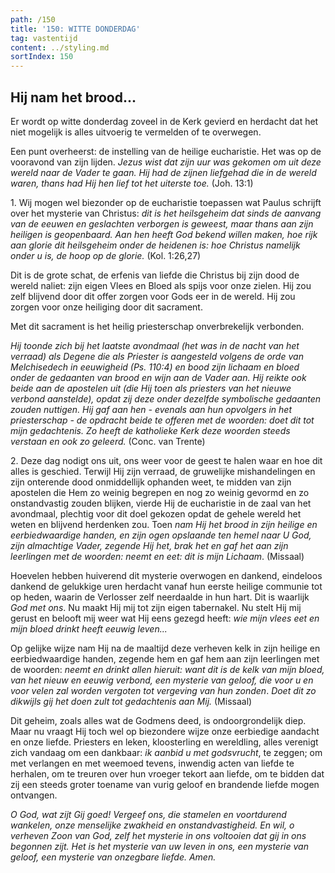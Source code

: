 ```yaml
---
path: /150
title: '150: WITTE DONDERDAG'
tag: vastentijd
content: ../styling.md
sortIndex: 150
---
```


## Hij nam het brood...

Er wordt op witte donderdag zoveel in de Kerk gevierd en herdacht dat het niet mogelijk is alles uitvoerig te vermelden of te overwegen.

Een punt overheerst: de instelling van de heilige eucharistie. Het was op de vooravond van zijn lijden. _Jezus wist dat zijn uur was gekomen om uit deze wereld naar de Vader te gaan. Hij had de zijnen liefgehad die in de wereld waren, thans had Hij hen lief tot het uiterste toe._ (Joh. 13:1)

1\. Wij mogen wel biezonder op de eucharistie toepassen wat Paulus schrijft over het mysterie van Christus: _dit is het heilsgeheim dat sinds de aanvang van de eeuwen en geslachten verborgen is geweest, maar thans aan zijn heiligen is geopenbaard. Aan hen heeft God bekend willen maken, hoe rijk aan glorie dit heilsgeheim onder de heidenen is: hoe Christus namelijk onder u is, de hoop op de glorie._ (Kol. 1:26,27)

Dit is de grote schat, de erfenis van liefde die Christus bij zijn dood de wereld naliet: zijn eigen Vlees en Bloed als spijs voor onze zielen. Hij zou zelf blijvend door dit offer zorgen voor Gods eer in de wereld. Hij zou zorgen voor onze heiliging door dit sacrament.

Met dit sacrament is het heilig priesterschap onverbrekelijk verbonden.

_Hij toonde zich bij het laatste avondmaal (het was in de nacht van het verraad) als Degene die als Priester is aangesteld volgens de orde van Melchisedech in eeuwigheid (Ps. 110:4) en bood zijn lichaam en bloed onder de gedaanten van brood en wijn aan de Vader aan. Hij reikte ook beide aan de apostelen uit (die Hij toen als priesters van het nieuwe verbond aanstelde), opdat zij deze onder dezelfde symbolische gedaanten zouden nuttigen. Hij gaf aan hen - evenals aan hun opvolgers in het priesterschap - de opdracht beide te offeren met de woorden: _doet dit tot mijn gedachtenis_. Zo heeft de katholieke Kerk deze woorden steeds verstaan en ook zo geleerd._ (Conc. van Trente)

2\. Deze dag nodigt ons uit, ons weer voor de geest te halen waar en hoe dit alles is geschied. Terwijl Hij zijn verraad, de gruwelijke mishandelingen en zijn onterende dood onmiddellijk ophanden weet, te midden van zijn apostelen die Hem zo weinig begrepen en nog zo weinig gevormd en zo onstandvastig zouden blijken, vierde Hij de eucharistie in de zaal van het avondmaal, plechtig voor dit doel gekozen opdat de gehele wereld het weten en blijvend herdenken zou. Toen _nam Hij het brood in zijn heilige en eerbiedwaardige handen, en zijn ogen opslaande ten hemel naar U God, zijn almachtige Vader, zegende Hij het, brak het en gaf het aan zijn leerlingen met de woorden: neemt en eet: dit is mijn Lichaam_. (Missaal)

Hoevelen hebben huiverend dit mysterie overwogen en dankend, eindeloos dankend de gelukkige uren herdacht vanaf hun eerste heilige communie tot op heden, waarin de Verlosser zelf neerdaalde in hun hart. Dit is waarlijk _God met ons_. Nu maakt Hij mij tot zijn eigen tabernakel. Nu stelt Hij mij gerust en belooft mij weer wat Hij eens gezegd heeft: _wie mijn vlees eet en mijn bloed drinkt heeft eeuwig leven..._

Op gelijke wijze nam Hij na de maaltijd deze verheven kelk in zijn heilige en eerbiedwaardige handen, zegende hem en gaf hem aan zijn leerlingen met de woorden: _neemt en drinkt allen hieruit: want dit is de kelk van mijn bloed, van het nieuw en eeuwig verbond, een mysterie van geloof, die voor u en voor velen zal worden vergoten tot vergeving van hun zonden_. _Doet dit zo dikwijls gij het doen zult tot gedachtenis aan Mij._ (Missaal)

Dit geheim, zoals alles wat de Godmens deed, is ondoorgrondelijk diep. Maar nu vraagt Hij toch wel op biezondere wijze onze eerbiedige aandacht en onze liefde. Priesters en leken, kloosterling en wereldling, alles verenigt zich vandaag om een dankbaar: _ik aanbid u met godsvrucht_, te zeggen; om met verlangen en met weemoed tevens, inwendig acten van liefde te herhalen, om te treuren over hun vroeger tekort aan liefde, om te bidden dat zij een steeds groter toename van vurig geloof en brandende liefde mogen ontvangen.

_O God, wat zijt Gij goed! Vergeef ons, die stamelen en voortdurend wankelen, onze menselijke zwakheid en onstandvastigheid. En wil, o verheven Zoon van God, zelf het mysterie in ons voltooien dat gij in ons begonnen zijt. Het is het mysterie van uw leven in ons, een mysterie van geloof, een mysterie van onzegbare liefde. Amen._
